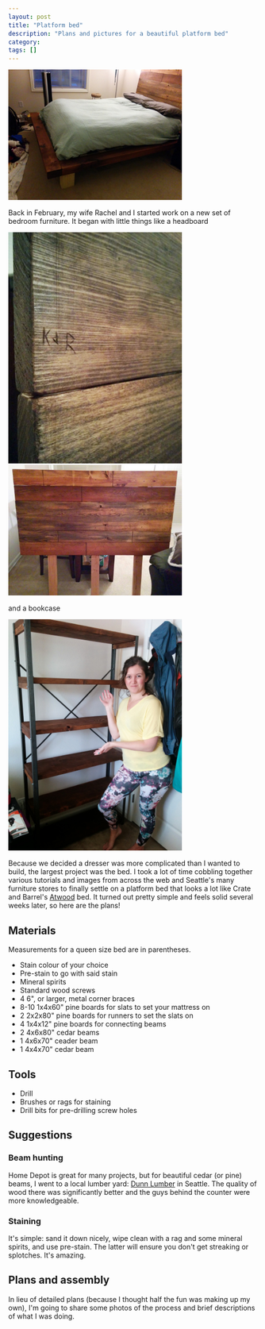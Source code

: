 ```yaml
---
layout: post
title: "Platform bed"
description: "Plans and pictures for a beautiful platform bed"
category: 
tags: []
---
```


<img src="/images/furniture/platform_bed/finished_bed.jpg" width="350"/>

Back in February, my wife Rachel and I started work on a new set of bedroom furniture. 
It began with little things like a headboard

<img src="/images/furniture/headboard/headboard_signature.jpg" width="350"/>

<img src="/images/furniture/headboard/finished_headboard.jpg" width="350"/> 

and a bookcase

<img src="/images/furniture/bookcase.jpg" width="350"/>

Because we decided a dresser was more complicated than 
I wanted to build, the largest project was the bed. I took a lot of time cobbling together 
various tutorials and images from across the web and Seattle's many furniture stores to 
finally settle on a platform bed that looks a lot like Crate and Barrel's 
[Atwood](http://www.crateandbarrel.com/furniture/beds/atwood-bed-with-bookcase/f42064) bed. 
It turned out pretty simple and feels solid several weeks later, so here are the plans!

## Materials
Measurements for a queen size bed are in parentheses.

* Stain colour of your choice
* Pre-stain to go with said stain
* Mineral spirits
* Standard wood screws
* 4 6", or larger, metal corner braces
* 8-10 1x4x60" pine boards for slats to set your mattress on
* 2 2x2x80" pine boards for runners to set the slats on
* 4 1x4x12" pine boards for connecting beams
* 2 4x6x80" cedar beams
* 1 4x6x70" ceader beam
* 1 4x4x70" cedar beam

## Tools
* Drill
* Brushes or rags for staining
* Drill bits for pre-drilling screw holes

## Suggestions

### Beam hunting
Home Depot is great for many projects, but for beautiful cedar (or pine) beams, I went to 
a local lumber yard: [Dunn Lumber](http://www.dunnlumber.com/locations/Seattle) in Seattle. 
The quality of wood there was significantly better and the guys behind the counter were more 
knowledgeable.

### Staining
It's simple: sand it down nicely, wipe clean with a rag and some mineral spirits, and use 
pre-stain. The latter will ensure you don't get streaking or splotches. It's amazing.

## Plans and assembly
In lieu of detailed plans (because I thought half the fun was making up my own), I'm going to
share some photos of the process and brief descriptions of what I was doing.

